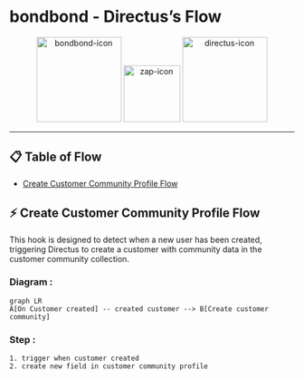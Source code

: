 # bondbond - Directus’s Flow

<p align="center">
<img src="https://dev-bondbond.lynnlemon.com/static/media/bondbond_logo.41266b83aec9c2434555.png" alt="bondbond-icon" width="150"/>
<img src="https://cdn.iconscout.com/icon/free/png-256/free-danger-electric-electricity-lightning-voltage-zap-high-37933.png" alt="zap-icon" width="100"/>
<img src="https://d4.alternativeto.net/-4gurA08If2BjbP5ngviPJS-KkhNXcC1vlqoKbasXoo/rs:fit:280:280:0/g:ce:0:0/exar:1/YWJzOi8vZGlzdC9pY29ucy9kaXJlY3R1c18yMDkzOTIucG5n.png" alt="directus-icon" width=150 />
</p>

---
## 📋 Table of Flow
 - [Create Customer Community Profile Flow](#create-customer-community-profile-flow )

## ⚡ Create Customer Community Profile Flow

This hook is designed to detect when a new user has been created, triggering Directus to create a customer with community data in the customer community collection.
### Diagram :
```mermaid
graph LR
A[On Customer created] -- created customer --> B[Create customer community] 
```
### Step :
    1. trigger when customer created
    2. create new field in customer community profile




